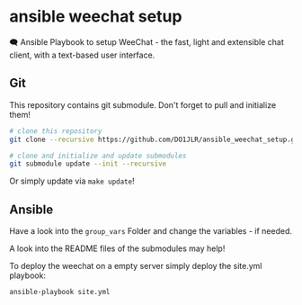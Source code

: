  ansible weechat setup
============================
🗨 Ansible Playbook to setup WeeChat - the fast, light and extensible chat client, with a text-based user interface.


 Git 
-----
This repository contains git submodule. Don't forget to pull and initialize them!
```bash
# clone this repository
git clone --recursive https://github.com/DO1JLR/ansible_weechat_setup.git

# clone and initialize and update submodules
git submodule update --init --recursive
```

Or simply update via ``make update``!

 Ansible
---------
Have a look into the ``group_vars`` Folder and change the variables - if needed.

A look into the README files of the submodules may help!

To deploy the weechat on a empty server simply deploy the site.yml playbook:

```bash
ansible-playbook site.yml
```
